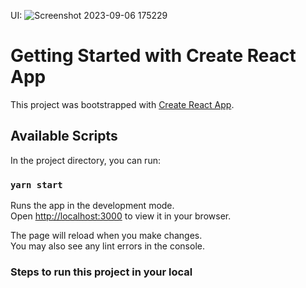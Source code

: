 UI:
![Screenshot 2023-09-06 175229](https://github.com/raj-vanamala/manufac/assets/66354732/39403450-a819-4695-8669-656688067425)



# Getting Started with Create React App

This project was bootstrapped with [Create React App](https://github.com/facebook/create-react-app).

## Available Scripts

In the project directory, you can run:

### `yarn start`

Runs the app in the development mode.\
Open [http://localhost:3000](http://localhost:3000) to view it in your browser.

The page will reload when you make changes.\
You may also see any lint errors in the console.


### Steps to run this project in your local

